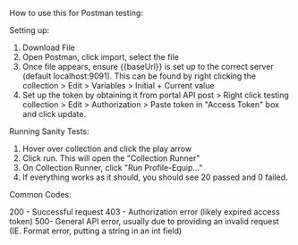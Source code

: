 How to use this for Postman testing:

Setting up:
1) Download File
2) Open Postman, click import, select the file
3) Once file appears, ensure {{baseUrl}} is set up to the correct server (default localhost:9091). This can be found by right clicking the collection > Edit > Variables > Initial + Current value
4) Set up the token by obtaining it from portal API post > Right click testing collection > Edit > Authorization > Paste token in "Access Token" box and click update.

Running Sanity Tests:
1) Hover over collection and click the play arrow
2) Click run. This will open the "Collection Runner"
3) On Collection Runner, click "Run Profile-Equip..."
4) If everything works as it should, you should see 20 passed and 0 failed.

Common Codes:

200 - Successful request
403 - Authorization error (likely expired access token)
500- General API error, usually due to providing an invalid request (IE. Format error, putting a string in an int field)